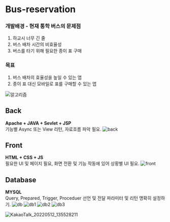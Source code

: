 # Bus-reservation
### 개발배경 - 현재 통학 버스의 문제점
1. 하교시 너무 긴 줄
2. 버스 배차 시간의 비효율성
3. 버스를 타기 위해 필요한 종이 표 구매

### 목표
1. 버스 배차의 효율성을 높일 수 있는 앱
2. 종이 표 대신 모바일로 표를 구매할 수 있는 앱

![알고리즘](https://user-images.githubusercontent.com/72143238/167990841-f12ae05a-9998-4cb2-bac0-788ee60110c4.JPG)


## Back
**Apache + JAVA + Sevlet + JSP**<br>
기능별 Async 또는 View 리턴, 자료흐름 파악 필요.
![back](https://user-images.githubusercontent.com/72143238/167990840-e1032334-ac09-45c3-8996-58df80722654.JPG)


## Front
**HTML + CSS + JS**<br>
필요한 UI 및 페이지 필요, 화면 전환 및 기능 작동에 있어 상황별 UI 필요.
![front](https://user-images.githubusercontent.com/72143238/167990826-6faeb619-e41e-4e24-b09f-2abe7687f175.JPG)


## Database
**MYSQL**<br>
Query, Prepared, Trigger, Proceduer 선언 및 전달 파라미터 및 리턴 명확히 설정하기.
![db](https://user-images.githubusercontent.com/72143238/167990829-50f4465d-6d50-4ffc-ac8d-d3d0d3a76811.JPG)
![db1](https://user-images.githubusercontent.com/72143238/167990831-69c69f02-e850-4def-afe9-43d8c583c10b.JPG)
![db2](https://user-images.githubusercontent.com/72143238/167990835-9e9be62c-96d8-4372-8fe8-7bc7bb1e4b3a.JPG)
![db3](https://user-images.githubusercontent.com/72143238/167990838-1e0e8ee5-cb26-4e41-acbe-cd262021d7dd.JPG)

![KakaoTalk_20220512_135528211](https://user-images.githubusercontent.com/72143238/167994884-ba226f92-8df3-454f-8d43-2744a414e378.gif)
